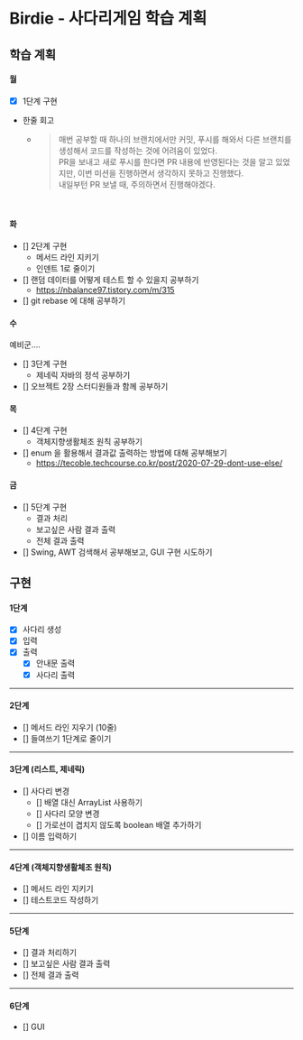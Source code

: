 # Birdie - 사다리게임 학습 계획

## 학습 계획
#### 월
- [x] 1단계 구현

- 한줄 회고
  - > 매번 공부할 때 하나의 브랜치에서만 커밋, 푸시를 해와서 다른 브랜치를 생성해서 코드를 작성하는 것에 어려움이 있었다.   
    PR을 보내고 새로 푸시를 한다면 PR 내용에 반영된다는 것을 알고 있었지만, 이번 미션을 진행하면서 생각하지 못하고 진행했다.    
    내일부턴 PR 보낼 때, 주의하면서 진행해야겠다.

    <br>
#### 화
- [] 2단계 구현
  - 메서드 라인 지키기
  - 인덴트 1로 줄이기
- [] 랜덤 데이터를 어떻게 테스트 할 수 있을지 공부하기
  - https://nbalance97.tistory.com/m/315
- [] git rebase 에 대해 공부하기

#### 수
예비군....
- [] 3단계 구현
  - 제네릭 자바의 정석 공부하기
- [] 오브젝트 2장 스터디원들과 함께 공부하기

#### 목
- [] 4단계 구현
  - 객체지향생활체조 원칙 공부하기
- [] enum 을 활용해서 결과값 출력하는 방법에 대해 공부해보기
  - https://tecoble.techcourse.co.kr/post/2020-07-29-dont-use-else/

#### 금
- [] 5단계 구현
  - 결과 처리
  - 보고싶은 사람 결과 출력
  - 전체 결과 출력
- [] Swing, AWT 검색해서 공부해보고, GUI 구현 시도하기



## 구현

#### 1단계
- [x] 사다리 생성
- [x] 입력
- [x] 출력
  - [x] 안내문 출력
  - [x] 사다리 출력

---  

#### 2단계

- [] 메서드 라인 지우기 (10줄)
- [] 들여쓰기 1단계로 줄이기

---

#### 3단계 (리스트, 제네릭)
- [] 사다리 변경
  - [] 배열 대신 ArrayList 사용하기
  - [] 사다리 모양 변경
  - [] 가로선이 겹치지 않도록 boolean 배열 추가하기
- [] 이름 입력하기

---
#### 4단계 (객체지향생활체조 원칙)
- [] 메서드 라인 지키기
- [] 테스트코드 작성하기
---
#### 5단계
- [] 결과 처리하기
- [] 보고싶은 사람 결과 출력
- [] 전체 결과 출력
---
#### 6단계
- [] GUI